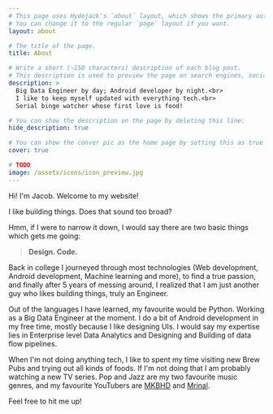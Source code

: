 ```yaml
---
# This page uses Hydejack's `about` layout, which shows the primary author's picture and about text at the top.
# You can change it to the regular `page` layout if you want.
layout: about

# The title of the page.
title: About

# Write a short (~150 characters) description of each blog post.
# This description is used to preview the page on search engines, social media, etc.
description: >
  Big Data Engineer by day; Android developer by night.<br>
  I like to keep myself updated with everything tech.<br>
  Serial binge watcher whose first love is food!

# You can show the description on the page by deleting this line:
hide_description: true

# You can show the conver pic as the home page by setting this as true
cover: true

# TODO
image: /assets/icons/icon_preview.jpg
---
```


Hi! I'm Jacob. Welcome to my website!

I like building things. Does that sound too broad? 

Hmm, if I were to narrow it down, I would say there are two basic things which gets me going:
>**Design. Code.**

Back in college I journeyed through most technologies (Web development, Android development, Machine learning and more), to find a true passion, and finally after 5 years of messing around, I realized that I am just another guy who likes building things, truly an Engineer. 

Out of the languages I have learned, my favourite would be Python. Working as a Big Data Engineer at the moment. I do a bit of Android development in my free time, mostly because I like designing UIs. I would say my expertise lies in Enterprise level Data Analytics and Designing and Building of data flow pipelines.

When I'm not doing anything tech, I like to spent my time visiting new Brew Pubs and trying out all kinds of foods. If I'm not doing that I am probably watching a new TV series. Pop and Jazz are my two favourite music genres, and my favourite YouTubers are [MKBHD] and [Mrinal].

Feel free to hit me up!

[MKBHD]: https://www.youtube.com/user/marquesbrownlee
[Mrinal]: https://www.youtube.com/channel/UCRiQtJhlWo65JiuPoJUVoDw
